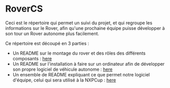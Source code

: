 # RoverCS

Ceci est le répertoire qui permet un suivi du projet, et qui regroupe les informations sur le Rover, afin qu'une prochaine équipe puisse développer à son tour un Rover autonome plus facilement.

Ce répertoire est découpé en 3 parties :

- Un README sur le montage du rover et des rôles des différents composants : [here](hardware/README.md)
- Un README sur l'installation à faire sur un ordinateur afin de développer son propre logiciel de véhicule autonome : [here](software/README.md)
- Un ensemble de README expliquant ce que permet notre logiciel d'équipe, celui qui sera utilisé à la NXPCup : [here](nxpcup/README.md)